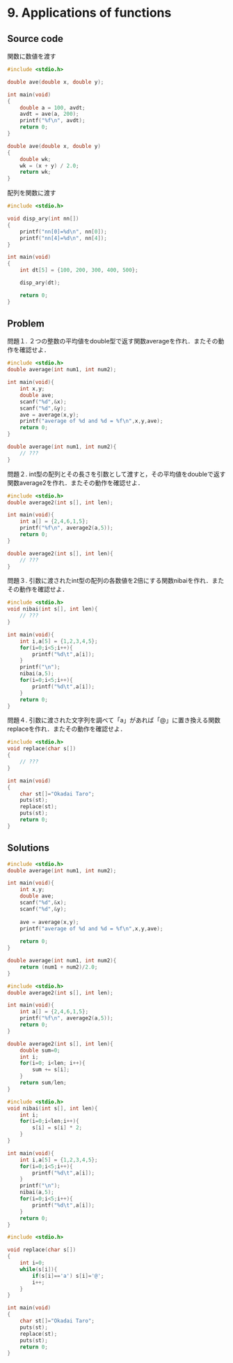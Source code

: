# 9. Applications of functions

## Source code
関数に数値を渡す
``` c title="9-1.c"
#include <stdio.h>

double ave(double x, double y);

int main(void)
{
    double a = 100, avdt;
    avdt = ave(a, 200);
    printf("%f\n", avdt);
    return 0;
}

double ave(double x, double y)
{
    double wk;
    wk = (x + y) / 2.0;
    return wk;
}
```

配列を関数に渡す
``` c title="9-2.c"
#include <stdio.h>

void disp_ary(int nn[])
{
    printf("nn[0]=%d\n", nn[0]);
    printf("nn[4]=%d\n", nn[4]);
}

int main(void)
{
    int dt[5] = {100, 200, 300, 400, 500};

    disp_ary(dt);

    return 0;
}
```

## Problem
問題１. ２つの整数の平均値をdouble型で返す関数averageを作れ．またその動作を確認せよ．
``` c title="9-1.c"
#include <stdio.h>
double average(int num1, int num2);

int main(void){
	int x,y;
	double ave;
	scanf("%d",&x);
	scanf("%d",&y);
	ave = average(x,y);
	printf("average of %d and %d = %f\n",x,y,ave);
	return 0;
}

double average(int num1, int num2){
    // ???
}

```
問題２. int型の配列とその長さを引数として渡すと，その平均値をdoubleで返す関数average2を作れ．またその動作を確認せよ．
``` c title="9-2.c"
#include <stdio.h>
double average2(int s[], int len);

int main(void){
	int a[] = {2,4,6,1,5};
	printf("%f\n", average2(a,5));
	return 0;
}

double average2(int s[], int len){
	// ???
}

```

問題３. 引数に渡されたint型の配列の各数値を2倍にする関数nibaiを作れ．またその動作を確認せよ．
``` c title="9-3.c"
#include <stdio.h>
void nibai(int s[], int len){
	// ???
}

int main(void){
	int i,a[5] = {1,2,3,4,5};
	for(i=0;i<5;i++){
		printf("%d\t",a[i]);
	}
	printf("\n");
	nibai(a,5);
	for(i=0;i<5;i++){
		printf("%d\t",a[i]);
	}
	return 0;
}

```

問題４. 引数に渡された文字列を調べて「a」があれば「@」に置き換える関数replaceを作れ．またその動作を確認せよ．
``` c title="9-4.c"
#include <stdio.h>
void replace(char s[])
{
    // ???
}

int main(void)
{
	char st[]="Okadai Taro";
	puts(st);
	replace(st);
	puts(st);
	return 0;
}
```


## Solutions
``` c title="9-1.c"
#include <stdio.h>
double average(int num1, int num2);

int main(void){
	int x,y;
	double ave;
	scanf("%d",&x);
	scanf("%d",&y);
	
	ave = average(x,y);
	printf("average of %d and %d = %f\n",x,y,ave);
	
	return 0;
}

double average(int num1, int num2){
	return (num1 + num2)/2.0;
}
```

``` c title="9-2.c"
#include <stdio.h>
double average2(int s[], int len);

int main(void){
	int a[] = {2,4,6,1,5};
	printf("%f\n", average2(a,5));
	return 0;
}

double average2(int s[], int len){
	double sum=0;
	int i;
	for(i=0; i<len; i++){
		sum += s[i];
	}
	return sum/len;
}
```

``` c title="9-3.c"
#include <stdio.h>
void nibai(int s[], int len){
	int i;
	for(i=0;i<len;i++){
		s[i] = s[i] * 2;
	}
}

int main(void){
	int i,a[5] = {1,2,3,4,5};
	for(i=0;i<5;i++){
		printf("%d\t",a[i]);
	}
	printf("\n");
	nibai(a,5);
	for(i=0;i<5;i++){
		printf("%d\t",a[i]);
	}
	return 0;
}
```

``` c title="9-4.c"
#include <stdio.h>

void replace(char s[])
{
	int i=0;
	while(s[i]){
		if(s[i]=='a') s[i]='@';
		i++;
	}
}

int main(void)
{
	char st[]="Okadai Taro";
	puts(st);
	replace(st);
	puts(st);
	return 0;
}
```
